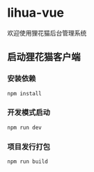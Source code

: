 # lihua-vue
欢迎使用狸花猫后台管理系统

## 启动狸花猫客户端

### 安装依赖
```sh
npm install
```

### 开发模式启动

```sh
npm run dev
```

### 项目发行打包

```sh
npm run build
```